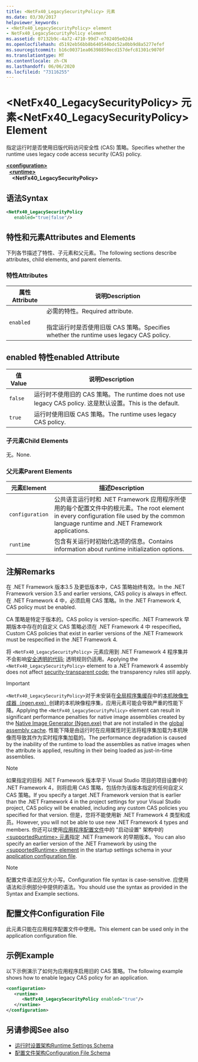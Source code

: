 ```yaml
---
title: <NetFx40_LegacySecurityPolicy> 元素
ms.date: 03/30/2017
helpviewer_keywords:
- <NetFx40_LegacySecurityPolicy> element
- NetFx40_LegacySecurityPolicy element
ms.assetid: 07132b9c-4a72-4710-99d7-e702405e02d4
ms.openlocfilehash: d5192eb56bb8b640544bdc52a0bb9d8a5277efef
ms.sourcegitcommit: b16c00371ea06398859ecd157defc81301c9070f
ms.translationtype: MT
ms.contentlocale: zh-CN
ms.lasthandoff: 06/06/2020
ms.locfileid: "73116255"
---
```

# <a name="netfx40_legacysecuritypolicy-element"></a><span data-ttu-id="8fc37-102">\<NetFx40_LegacySecurityPolicy> 元素</span><span class="sxs-lookup"><span data-stu-id="8fc37-102">\<NetFx40_LegacySecurityPolicy> Element</span></span>

<span data-ttu-id="8fc37-103">指定运行时是否使用旧版代码访问安全性 (CAS) 策略。</span><span class="sxs-lookup"><span data-stu-id="8fc37-103">Specifies whether the runtime uses legacy code access security (CAS) policy.</span></span>

[**\<configuration>**](../configuration-element.md)\
&nbsp;&nbsp;[**\<runtime>**](runtime-element.md)\
&nbsp;&nbsp;&nbsp;&nbsp;**\<NetFx40_LegacySecurityPolicy>**  

## <a name="syntax"></a><span data-ttu-id="8fc37-104">语法</span><span class="sxs-lookup"><span data-stu-id="8fc37-104">Syntax</span></span>

```xml
<NetFx40_LegacySecurityPolicy
   enabled="true|false"/>
```

## <a name="attributes-and-elements"></a><span data-ttu-id="8fc37-105">特性和元素</span><span class="sxs-lookup"><span data-stu-id="8fc37-105">Attributes and Elements</span></span>

<span data-ttu-id="8fc37-106">下列各节描述了特性、子元素和父元素。</span><span class="sxs-lookup"><span data-stu-id="8fc37-106">The following sections describe attributes, child elements, and parent elements.</span></span>

### <a name="attributes"></a><span data-ttu-id="8fc37-107">特性</span><span class="sxs-lookup"><span data-stu-id="8fc37-107">Attributes</span></span>

|<span data-ttu-id="8fc37-108">属性</span><span class="sxs-lookup"><span data-stu-id="8fc37-108">Attribute</span></span>|<span data-ttu-id="8fc37-109">说明</span><span class="sxs-lookup"><span data-stu-id="8fc37-109">Description</span></span>|
|---------------|-----------------|
|`enabled`|<span data-ttu-id="8fc37-110">必需的特性。</span><span class="sxs-lookup"><span data-stu-id="8fc37-110">Required attribute.</span></span><br /><br /> <span data-ttu-id="8fc37-111">指定运行时是否使用旧版 CAS 策略。</span><span class="sxs-lookup"><span data-stu-id="8fc37-111">Specifies whether the runtime uses legacy CAS policy.</span></span>|

## <a name="enabled-attribute"></a><span data-ttu-id="8fc37-112">enabled 特性</span><span class="sxs-lookup"><span data-stu-id="8fc37-112">enabled Attribute</span></span>

|<span data-ttu-id="8fc37-113">值</span><span class="sxs-lookup"><span data-stu-id="8fc37-113">Value</span></span>|<span data-ttu-id="8fc37-114">说明</span><span class="sxs-lookup"><span data-stu-id="8fc37-114">Description</span></span>|
|-----------|-----------------|
|`false`|<span data-ttu-id="8fc37-115">运行时不使用旧的 CAS 策略。</span><span class="sxs-lookup"><span data-stu-id="8fc37-115">The runtime does not use legacy CAS policy.</span></span> <span data-ttu-id="8fc37-116">这是默认设置。</span><span class="sxs-lookup"><span data-stu-id="8fc37-116">This is the default.</span></span>|
|`true`|<span data-ttu-id="8fc37-117">运行时使用旧版 CAS 策略。</span><span class="sxs-lookup"><span data-stu-id="8fc37-117">The runtime uses legacy CAS policy.</span></span>|

### <a name="child-elements"></a><span data-ttu-id="8fc37-118">子元素</span><span class="sxs-lookup"><span data-stu-id="8fc37-118">Child Elements</span></span>

<span data-ttu-id="8fc37-119">无。</span><span class="sxs-lookup"><span data-stu-id="8fc37-119">None.</span></span>

### <a name="parent-elements"></a><span data-ttu-id="8fc37-120">父元素</span><span class="sxs-lookup"><span data-stu-id="8fc37-120">Parent Elements</span></span>

|<span data-ttu-id="8fc37-121">元素</span><span class="sxs-lookup"><span data-stu-id="8fc37-121">Element</span></span>|<span data-ttu-id="8fc37-122">描述</span><span class="sxs-lookup"><span data-stu-id="8fc37-122">Description</span></span>|
|-------------|-----------------|
|`configuration`|<span data-ttu-id="8fc37-123">公共语言运行时和 .NET Framework 应用程序所使用的每个配置文件中的根元素。</span><span class="sxs-lookup"><span data-stu-id="8fc37-123">The root element in every configuration file used by the common language runtime and .NET Framework applications.</span></span>|
|`runtime`|<span data-ttu-id="8fc37-124">包含有关运行时初始化选项的信息。</span><span class="sxs-lookup"><span data-stu-id="8fc37-124">Contains information about runtime initialization options.</span></span>|

## <a name="remarks"></a><span data-ttu-id="8fc37-125">注解</span><span class="sxs-lookup"><span data-stu-id="8fc37-125">Remarks</span></span>

<span data-ttu-id="8fc37-126">在 .NET Framework 版本3.5 及更低版本中，CAS 策略始终有效。</span><span class="sxs-lookup"><span data-stu-id="8fc37-126">In the .NET Framework version 3.5 and earlier versions, CAS policy is always in effect.</span></span> <span data-ttu-id="8fc37-127">在 .NET Framework 4 中，必须启用 CAS 策略。</span><span class="sxs-lookup"><span data-stu-id="8fc37-127">In the .NET Framework 4, CAS policy must be enabled.</span></span>

<span data-ttu-id="8fc37-128">CA 策略是特定于版本的。</span><span class="sxs-lookup"><span data-stu-id="8fc37-128">CAS policy is version-specific.</span></span> <span data-ttu-id="8fc37-129">.NET Framework 早期版本中存在的自定义 CAS 策略必须在 .NET Framework 4 中 respecified。</span><span class="sxs-lookup"><span data-stu-id="8fc37-129">Custom CAS policies that exist in earlier versions of the .NET Framework must be respecified in the .NET Framework 4.</span></span>

<span data-ttu-id="8fc37-130">将 `<NetFx40_LegacySecurityPolicy>` 元素应用到 .NET Framework 4 程序集并不会影响[安全透明的代码](../../../misc/security-transparent-code.md); 透明规则仍适用。</span><span class="sxs-lookup"><span data-stu-id="8fc37-130">Applying the `<NetFx40_LegacySecurityPolicy>` element to a .NET Framework 4 assembly does not affect [security-transparent code](../../../misc/security-transparent-code.md); the transparency rules still apply.</span></span>

> [!IMPORTANT]
> <span data-ttu-id="8fc37-131">`<NetFx40_LegacySecurityPolicy>`对于未安装在[全局程序集缓存](../../../app-domains/gac.md)中的[本机映像生成器（ngen.exe）](../../../tools/ngen-exe-native-image-generator.md)创建的本机映像程序集，应用元素可能会导致严重的性能下降。</span><span class="sxs-lookup"><span data-stu-id="8fc37-131">Applying the `<NetFx40_LegacySecurityPolicy>` element can result in significant performance penalties for native image assemblies created by the [Native Image Generator (Ngen.exe)](../../../tools/ngen-exe-native-image-generator.md) that are not installed in the [global assembly cache](../../../app-domains/gac.md).</span></span> <span data-ttu-id="8fc37-132">性能下降是由运行时在应用属性时无法将程序集加载为本机映像而导致其作为实时程序集加载的。</span><span class="sxs-lookup"><span data-stu-id="8fc37-132">The performance degradation is caused by the inability of the runtime to load the assemblies as native images when the attribute is applied, resulting in their being loaded as just-in-time assemblies.</span></span>

> [!NOTE]
> <span data-ttu-id="8fc37-133">如果指定的目标 .NET Framework 版本早于 Visual Studio 项目的项目设置中的 .NET Framework 4，则将启用 CAS 策略，包括你为该版本指定的任何自定义 CAS 策略。</span><span class="sxs-lookup"><span data-stu-id="8fc37-133">If you specify a target .NET Framework version that is earlier than the .NET Framework 4 in the project settings for your Visual Studio project, CAS policy will be enabled, including any custom CAS policies you specified for that version.</span></span> <span data-ttu-id="8fc37-134">但是，您将不能使用新 .NET Framework 4 类型和成员。</span><span class="sxs-lookup"><span data-stu-id="8fc37-134">However, you will not be able to use new .NET Framework 4 types and members.</span></span> <span data-ttu-id="8fc37-135">你还可以使用[应用程序配置文件](../../index.md)中的 "启动设置" 架构中的[ \<supportedRuntime> 元素](../startup/supportedruntime-element.md)指定 .NET Framework 的早期版本。</span><span class="sxs-lookup"><span data-stu-id="8fc37-135">You can also specify an earlier version of the .NET Framework by using the [\<supportedRuntime> element](../startup/supportedruntime-element.md) in the startup settings schema in your [application configuration file](../../index.md).</span></span>

> [!NOTE]
> <span data-ttu-id="8fc37-136">配置文件语法区分大小写。</span><span class="sxs-lookup"><span data-stu-id="8fc37-136">Configuration file syntax is case-sensitive.</span></span> <span data-ttu-id="8fc37-137">应使用语法和示例部分中提供的语法。</span><span class="sxs-lookup"><span data-stu-id="8fc37-137">You should use the syntax as provided in the Syntax and Example sections.</span></span>

## <a name="configuration-file"></a><span data-ttu-id="8fc37-138">配置文件</span><span class="sxs-lookup"><span data-stu-id="8fc37-138">Configuration File</span></span>

<span data-ttu-id="8fc37-139">此元素只能在应用程序配置文件中使用。</span><span class="sxs-lookup"><span data-stu-id="8fc37-139">This element can be used only in the application configuration file.</span></span>

## <a name="example"></a><span data-ttu-id="8fc37-140">示例</span><span class="sxs-lookup"><span data-stu-id="8fc37-140">Example</span></span>

<span data-ttu-id="8fc37-141">以下示例演示了如何为应用程序启用旧的 CAS 策略。</span><span class="sxs-lookup"><span data-stu-id="8fc37-141">The following example shows how to enable legacy CAS policy for an application.</span></span>

```xml
<configuration>
   <runtime>
      <NetFx40_LegacySecurityPolicy enabled="true"/>
   </runtime>
</configuration>
```

## <a name="see-also"></a><span data-ttu-id="8fc37-142">另请参阅</span><span class="sxs-lookup"><span data-stu-id="8fc37-142">See also</span></span>

- [<span data-ttu-id="8fc37-143">运行时设置架构</span><span class="sxs-lookup"><span data-stu-id="8fc37-143">Runtime Settings Schema</span></span>](index.md)
- [<span data-ttu-id="8fc37-144">配置文件架构</span><span class="sxs-lookup"><span data-stu-id="8fc37-144">Configuration File Schema</span></span>](../index.md)
